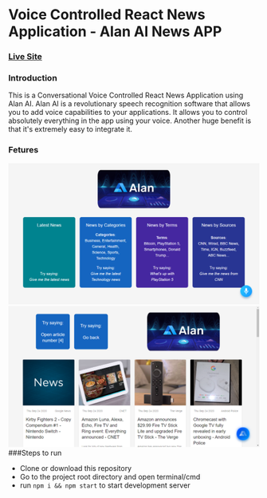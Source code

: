# Voice Controlled React News Application - Alan AI News APP

### [Live Site](https://alanainewsapp.netlify.app/, "Alan AI News APP")
### Introduction
This is a Conversational Voice Controlled React News Application using Alan AI.
Alan AI is a revolutionary speech recognition software that allows you to add voice capabilities to your applications. 
It allows you to control absolutely everything in the app using your voice. 
Another huge benefit is that it's extremely easy to integrate it.  
### Fetures
![Voice Controlled React News Application](https://github.com/ppm143/alan-ai-news-app/blob/master/src/Images/alan1.png)
![Voice Controlled React News Application](https://github.com/ppm143/alan-ai-news-app/blob/master/src/Images/alan2.png)
###Steps to run
- Clone or download this repository
- Go to the project root directory and open terminal/cmd
- run ```npm i && npm start``` to start development server
